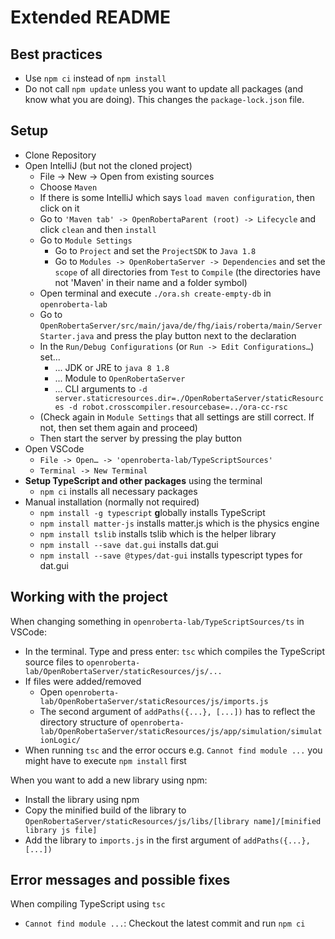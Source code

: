 # Extended README


## Best practices

- Use `npm ci` instead of `npm install`
- Do not call `npm update` unless you want to update all packages (and know what you are doing). This changes the `package-lock.json` file.



## Setup

- Clone Repository
- Open IntelliJ (but not the cloned project)
    - File -> New -> Open from existing sources
    - Choose `Maven`
    - If there is some IntelliJ which says `load maven configuration`, then click on it
    - Go to `'Maven tab' -> OpenRobertaParent (root) -> Lifecycle` and click `clean` and then `install`
    - Go to `Module Settings`
      - Go to `Project` and set the `ProjectSDK` to `Java 1.8`
      - Go to `Modules -> OpenRobertaServer -> Dependencies` and set the `scope` of all directories from `Test` to `Compile` (the directories have not 'Maven' in their name and a folder symbol)
    - Open terminal and execute `./ora.sh create-empty-db` in `openroberta-lab`
    - Go to `OpenRobertaServer/src/main/java/de/fhg/iais/roberta/main/ServerStarter.java` and press the play button next to the declaration
    - In the `Run/Debug Configurations` (or `Run -> Edit Configurations…`) set...
        - ... JDK or JRE to `java 8 1.8`
        - ... Module to `OpenRobertaServer`
        - ... CLI arguments to `-d server.staticresources.dir=./OpenRobertaServer/staticResources -d robot.crosscompiler.resourcebase=../ora-cc-rsc`
    - (Check again in `Module Settings` that all settings are still correct. If not, then set them again and proceed)
    - Then start the server by pressing the play button
- Open VSCode
    - `File -> Open… -> 'openroberta-lab/TypeScriptSources'`
    - `Terminal -> New Terminal`
- **Setup TypeScript and other packages** using the terminal
    - `npm ci` installs all necessary packages
- Manual installation (normally not required)
    - `npm install -g typescript` **g**lobally installs TypeScript
    - `npm install matter-js` installs matter.js which is the physics engine
    - `npm install tslib` installs tslib which is the helper library
    - `npm install --save dat.gui` installs dat.gui
    - `npm install --save @types/dat-gui` installs typescript types for dat.gui


## Working with the project

When changing something in `openroberta-lab/TypeScriptSources/ts` in VSCode:
- In the terminal. Type and press enter: `tsc` which compiles the TypeScript source files to `openroberta-lab/OpenRobertaServer/staticResources/js/...`
- If files were added/removed
    - Open `openroberta-lab/OpenRobertaServer/staticResources/js/imports.js`
    - The second argument of `addPaths({...}, [...])` has to reflect the directory structure of `openroberta-lab/OpenRobertaServer/staticResources/js/app/simulation/simulationLogic/`
- When running `tsc` and the error occurs e.g. `Cannot find module ...` you might have to execute `npm install` first

When you want to add a new library using npm:
- Install the library using npm
- Copy the minified build of the library to `OpenRobertaServer/staticResources/js/libs/[library name]/[minified library js file]`
- Add the library to `imports.js` in the first argument of `addPaths({...}, [...])`


## Error messages and possible fixes

When compiling TypeScript using `tsc`
- `Cannot find module ...`: Checkout the latest commit and run `npm ci`

